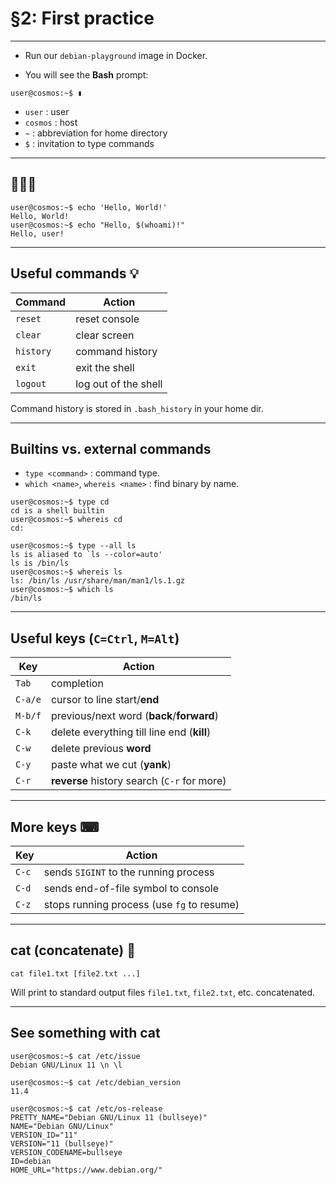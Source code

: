 # §2: First practice

---

- Run our `debian-playground` image in Docker.

- You will see the **Bash** prompt:

```
user@cosmos:~$ ▮
```

- `user` : user
- `cosmos` : host
- `~` : abbreviation for home directory
- `$` : invitation to type commands

---

## 👋👋👋

```
user@cosmos:~$ echo 'Hello, World!'
Hello, World!
user@cosmos:~$ echo "Hello, $(whoami)!"
Hello, user!
```

---

## Useful commands 💡

| Command   | Action                |
|-----------|-----------------------|
| `reset`   | reset console         |
| `clear`   | clear screen          |
| `history` | command history       |
| `exit`    | exit the shell        |
| `logout`  | log out of the shell  |

Command history is stored in `.bash_history` in your home dir.

---

## Builtins vs. external commands

- `type <command>` : command type.
- `which <name>`, `whereis <name>` : find binary by name.

```
user@cosmos:~$ type cd 
cd is a shell builtin
user@cosmos:~$ whereis cd
cd:
```

```
user@cosmos:~$ type --all ls
ls is aliased to `ls --color=auto'
ls is /bin/ls
user@cosmos:~$ whereis ls
ls: /bin/ls /usr/share/man/man1/ls.1.gz
user@cosmos:~$ which ls
/bin/ls
```

---

## Useful keys (`C=Ctrl`, `M=Alt`)

| Key     | Action                                      |
|---------|---------------------------------------------|
| `Tab`   | completion                                  |
| `C-a/e` | cursor to line start/**end**                |
| `M-b/f` | previous/next word (**back**/**forward**)   |
| `C-k`   | delete everything till line end (**kill**)  |
| `C-w`   | delete previous **word**                    |
| `C-y`   | paste what we cut (**yank**)                |
| `C-r`   | **reverse** history search (`C-r` for more) |

---

## More keys ⌨

| Key   | Action                                     |
|-------|--------------------------------------------|
| `C-c` | sends `SIGINT` to the running process      |
| `C-d` | sends end-of-file symbol to console        |
| `C-z` | stops running process (use `fg` to resume) |

---

## cat (concatenate) 📃

```
cat file1.txt [file2.txt ...]
```

Will print to standard output files `file1.txt`, `file2.txt`, etc.
concatenated.

---

## See something with cat

```
user@cosmos:~$ cat /etc/issue
Debian GNU/Linux 11 \n \l
```

```
user@cosmos:~$ cat /etc/debian_version
11.4
```

```
user@cosmos:~$ cat /etc/os-release
PRETTY_NAME="Debian GNU/Linux 11 (bullseye)"
NAME="Debian GNU/Linux"
VERSION_ID="11"
VERSION="11 (bullseye)"
VERSION_CODENAME=bullseye
ID=debian
HOME_URL="https://www.debian.org/"
```
